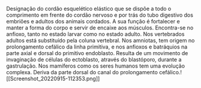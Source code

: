 Designação do cordão esquelético elástico que se dispõe a todo o comprimento em frente do cordão nervoso e por trás do tubo digestivo dos embriões e adultos dos animais cordados. A sua função é fortalecer e manter a forma do corpo e servir de encaixe aos músculos. Encontra-se no anfioxo, tanto no estado larvar como no estado adulto. Nos vertebrados adultos está substituído pela coluna vertebral.
Nos amniotas, tem origem no prolongamento cefálico da linha primitiva, e nos anfioxos e batráquios na parte axial e dorsal do primitivo endoblasto. Resulta de um movimento de invaginação de células do ectoblasto, através do blastóporo, durante a gastrulação. Nos mamíferos como os seres humanos tem uma evolução complexa. Deriva da parte dorsal do canal do prolongamento cefálico.![[Screenshot_20220915-112353.png]]